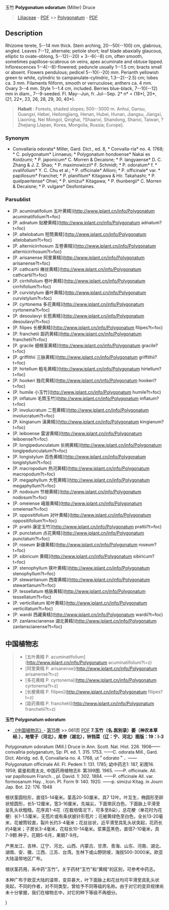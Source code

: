 玉竹 **Polygonatum odoratum** (Miller) Druce

> [Liliaceae](http://www.iplant.cn/info/Liliaceae?t=foc) - [PDF](http://www.iplant.cn/foc/pdf/Liliaceae.pdf) >> [Polygonatum](http://www.iplant.cn/info/Polygonatum?t=foc) - [PDF](http://www.iplant.cn/foc/pdf/Polygonatum.pdf)
## Description

Rhizome terete, 5--14 mm thick. Stem arching, 20--50(--100) cm, glabrous, angled. Leaves 7--12, alternate; petiole short; leaf blade abaxially glaucous, elliptic to ovate-oblong, 5--12(--20) × 3--6(--8) cm, often smooth, sometimes papillose-scabrous on veins, apex acuminate and obtuse tipped. Inflorescences 1--4(--8)-flowered; peduncle usually 1--1.5 cm; bracts small or absent. Flowers pendulous; pedicel 5--10(--20) mm. Perianth yellowish green to white, cylindric to campanulate-cylindric, 1.3--2(--2.5) cm; lobes ca. 3 mm. Filaments filiform, smooth or verruculose; anthers ca. 4 mm. Ovary 3--4 mm. Style 1--1.4 cm, included. Berries blue-black, 7--10(--12) mm in diam., 7--9-seeded. Fl. May--Jun, fr. Jul--Sep. 2* n* = (18*), 20*, (21, 22*, 23, 26, 28, 29, 30, 40*).


> **Habait** : 
> Forests, shaded slopes; 500--3000 m. Anhui, Gansu, Guangxi, Hebei, Heilongjiang, Henan, Hubei, Hunan, Jiangsu, Jiangxi, Liaoning, Nei Mongol, Qinghai, ?Shaanxi, Shandong, Shanxi, Taiwan, ?Zhejiang [Japan, Korea, Mongolia, Russia; Europe].

### Synonym
* Convallaria odorata* Miller, Gard. Dict., ed. 8, * Convalla-ria* no. 4. 1768; * C. polygonatum* Linnaeus; * Polygonatum hondoense* Nakai ex Koidzumi; * P. japonicum* C. Morren & Decaisne; * P. langyaense* D. C. Zhang & J. Z. Shao; * P. maximowiczii* F. Schmidt; * P. odoratum* f. * ovalifolium* Y. C. Chu et al.; * P. officinale* Allioni; * P. officinale* var. * papillosum* Franchet; * P. planifilum* Kitagawa & Hir. Takahashi; * P. quelpaertense* Ohwi; * P. simizui* Kitagawa; * P. thunbergii* C. Morren & Decaisne; * P. vulgare* Desfontaines.


### Parsublist

* [P.  acuminatifolium  五叶黄精](http://www.iplant.cn/info/Polygonatum acuminatifolium?t=foc)
* [P.  adnatum  贴梗黄精](http://www.iplant.cn/info/Polygonatum adnatum?t=foc)
* [P.  altelobatum  短筒黄精](http://www.iplant.cn/info/Polygonatum altelobatum?t=foc)
* [P.  alternicirrhosum  互卷黄精](http://www.iplant.cn/info/Polygonatum alternicirrhosum?t=foc)
* [P.  arisanense  阿里黄精](http://www.iplant.cn/info/Polygonatum arisanense?t=foc)
* [P.  cathcartii  棒丝黄精](http://www.iplant.cn/info/Polygonatum cathcartii?t=foc)
* [P.  cirrhifolium  卷叶黄精](http://www.iplant.cn/info/Polygonatum cirrhifolium?t=foc)
* [P.  curvistylum  垂叶黄精](http://www.iplant.cn/info/Polygonatum curvistylum?t=foc)
* [P.  cyrtonema  多花黄精](http://www.iplant.cn/info/Polygonatum cyrtonema?t=foc)
* [P.  desoulavyi  长苞黄精](http://www.iplant.cn/info/Polygonatum desoulavyi?t=foc)
* [P.  filipes  长梗黄精](http://www.iplant.cn/info/Polygonatum filipes?t=foc)
* [P.  franchetii  距药黄精](http://www.iplant.cn/info/Polygonatum franchetii?t=foc)
* [P.  gracile  细根茎黄精](http://www.iplant.cn/info/Polygonatum gracile?t=foc)
* [P.  griffithii  三脉黄精](http://www.iplant.cn/info/Polygonatum griffithii?t=foc)
* [P.  hirtellum  粗毛黄精](http://www.iplant.cn/info/Polygonatum hirtellum?t=foc)
* [P.  hookeri  独花黄精](http://www.iplant.cn/info/Polygonatum hookeri?t=foc)
* [P.  humile  小玉竹](http://www.iplant.cn/info/Polygonatum humile?t=foc)
* [P.  inflatum  毛筒玉竹](http://www.iplant.cn/info/Polygonatum inflatum?t=foc)
* [P.  involucratum  二苞黄精](http://www.iplant.cn/info/Polygonatum involucratum?t=foc)
* [P.  kingianum  滇黄精](http://www.iplant.cn/info/Polygonatum kingianum?t=foc)
* [P.  leiboense  雷波黄精](http://www.iplant.cn/info/Polygonatum leiboense?t=foc)
* [P.  longipedunculatum  长柄黄精](http://www.iplant.cn/info/Polygonatum longipedunculatum?t=foc)
* [P.  longistylum  百色黄精](http://www.iplant.cn/info/Polygonatum longistylum?t=foc)
* [P.  macropodum  热河黄精](http://www.iplant.cn/info/Polygonatum macropodum?t=foc)
* [P.  megaphyllum  大苞黄精](http://www.iplant.cn/info/Polygonatum megaphyllum?t=foc)
* [P.  nodosum  节根黄精](http://www.iplant.cn/info/Polygonatum nodosum?t=foc)
* [P.  omeiense  峨眉黄精](http://www.iplant.cn/info/Polygonatum omeiense?t=foc)
* [P.  oppositifolium  对叶黄精](http://www.iplant.cn/info/Polygonatum oppositifolium?t=foc)
* [P.  prattii  康定玉竹](http://www.iplant.cn/info/Polygonatum prattii?t=foc)
* [P.  punctatum  点花黄精](http://www.iplant.cn/info/Polygonatum punctatum?t=foc)
* [P.  roseum  新疆黄精](http://www.iplant.cn/info/Polygonatum roseum?t=foc)
* [P.  sibiricum  黄精](http://www.iplant.cn/info/Polygonatum sibiricum?t=foc)
* [P.  stenophyllum  狭叶黄精](http://www.iplant.cn/info/Polygonatum stenophyllum?t=foc)
* [P.  stewartianum  西南黄精](http://www.iplant.cn/info/Polygonatum stewartianum?t=foc)
* [P.  tessellatum  格脉黄精](http://www.iplant.cn/info/Polygonatum tessellatum?t=foc)
* [P.  verticillatum  轮叶黄精](http://www.iplant.cn/info/Polygonatum verticillatum?t=foc)
* [P.  wardii  西藏黄精](http://www.iplant.cn/info/Polygonatum wardii?t=foc)
* [P.  zanlanscianense  湖北黄精](http://www.iplant.cn/info/Polygonatum zanlanscianense?t=foc)


## 中国植物志

> * [五叶黄精  P.  acuminatifolium](http://www.iplant.cn/info/Polygonatum acuminatifolium?t=z)
> * [阿里黄精  P.  arisanense](http://www.iplant.cn/info/Polygonatum arisanense?t=z)
> * [多花黄精  P.  cyrtonema](http://www.iplant.cn/info/Polygonatum cyrtonema?t=z)
> * [长梗黄精  P.  filipes](http://www.iplant.cn/info/Polygonatum filipes?t=z)
> * [距药黄精  P.  franchetii](http://www.iplant.cn/info/Polygonatum franchetii?t=z)

**玉竹 Polygonatum odoratum**

* [《中国植物志》](http://www.iplant.cn/frps)- [第15卷](http://www.iplant.cn/frps/vol/15) >> 061页 [PDF](http://www.iplant.cn/frps/pdf/15/061.pdf)
**7.玉竹（名.医别录）萎（神农本草经.），地管子（河北），尾参（湖北），铃铛菜（辽：宁、河北）图版：19：l-3**

Polygonatum odoratum (Mill.) Druce in Ann. Scott. Nat. Hist. 226. 1906——convallria polyganatum, Sp: Pl. ed. 1. 315. 1753. ——C. odorata Mill., Gard. Dict. Abridg. ed. 8, Convallaria no. 4. 1768, ut＂odorato＂．——Polygonatum officinale All. Fl. Pedem 1: 131. 1785; 幼中药志1: 187, 彩图16. 1959; 裴鉴和周太炎, 中国药用植物志8: 第399图. 1965. ——P. officinale. All. var papillosum Franch. , pl. David. 1: 302. 1884. ——P. officinale All. var. formosanum Hay. , Icon. Pl. Form 9: 140. 1920. ——p. simizui Kitag. in Journ Jap. Bot. 22: 176. 1948

根状茎圆柱形，直径5-14毫米。茎高20-50厘米，具7 12叶。叶互生，椭圆形至卵状矩圆形，长5-12厘米，宽3-16厘米，先端尖，下面带灰白色，下面脉上平滑至呈乳头状粗糙。花序具1-4花（在栽培情况下，可多至8朵），总花梗（单花时为花梗）长1-1.5厘米，无苞片或有条状披针形苞片；花被黄绿色至白色，全长13-20毫米，花被筒较直，裂片长约3-4毫米；花丝丝状，近平滑至具乳头状突起，花药长约4毫米；子房长3-4毫米，花柱长10-14毫米。浆果蓝黑色，直径7-10毫米，具7-9颗.种子。花期5-6月，果期7-9月。

产黑龙江、吉林、辽宁、河北、山西、内蒙古、甘肃、青海、山东、河南、湖北、湖南、安、徽、江西、江苏、台湾。生林下或山野阴坡，海拔500-3000米。欧亚大陆温带地区广布。

根状茎药用，系中药“玉竹”。关于药材“玉竹”和“黄精”的区别，可参考中药志。

本种广布于欧亚大陆的温带，变异甚大，叶下面脉上和花丝均可平滑至具乳头状 突起，不同的作者，对不同类型，曾给予不同等级的名称。由于对它的变异规律尚未十分掌握，我们在植物志中，对它的种下等级不再细分。

}